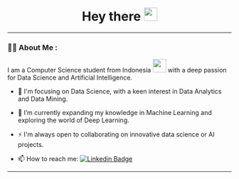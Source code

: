 <h1 align="center">
  Hey there
  <img src="https://media.giphy.com/media/hvRJCLFzcasrR4ia7z/giphy.gif" width="30px"/>
</h1>

---

### :man_technologist: About Me :
I am a Computer Science student from Indonesia <img src="https://media.giphy.com/media/WUlplcMpOCEmTGBtBW/giphy.gif" width="30"> with a deep passion for Data Science and Artificial Intelligence.
- :telescope: I'm focusing on Data Science, with a keen interest in Data Analytics and Data Mining.

- :seedling: I’m currently expanding my knowledge in Machine Learning and exploring the world of Deep Learning.

- :zap: I'm always open to collaborating on innovative data science or AI projects.

- :mailbox: How to reach me: [![Linkedin Badge](https://img.shields.io/badge/-LinkedIn-blue?style=flat&logo=Linkedin&logoColor=white)](https://www.linkedin.com/in/kevin-joseph-handoyo/)

---
